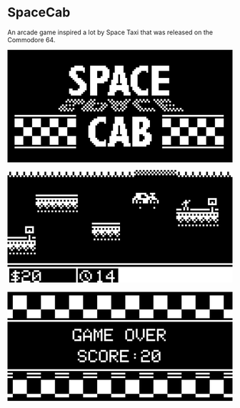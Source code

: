 # SpaceCab
An arcade game inspired a lot by Space Taxi that was released on the Commodore 64.

![Screenshot](/Assets/TitleScreen.png)

![Screenshot](/Assets/GamePlayScreen.png)

![Screenshot](/Assets/GameOverScreen.png)

